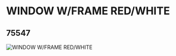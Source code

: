 # WINDOW W/FRAME RED/WHITE
## 75547
![WINDOW W/FRAME RED/WHITE](https://lc-www-live-s.legocdn.com/media/bricks/5/2/75621.jpg)
